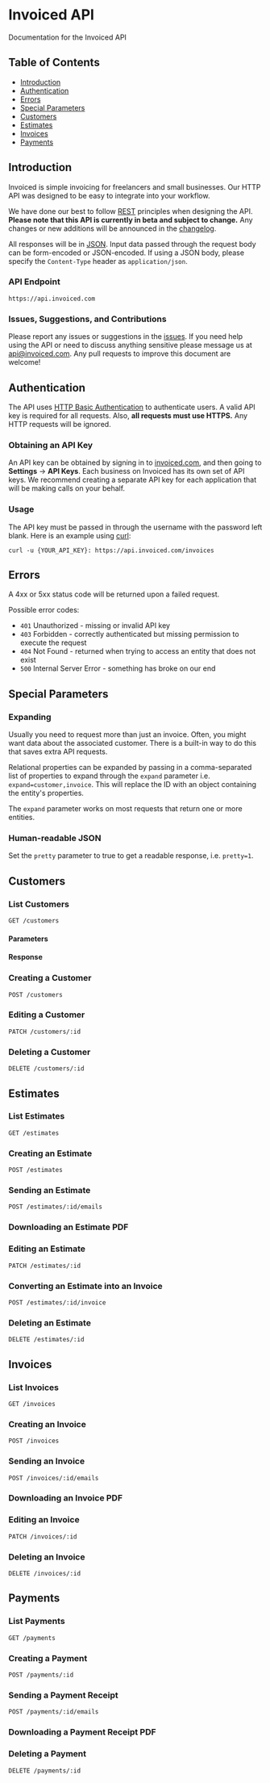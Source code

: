 Invoiced API
===

Documentation for the Invoiced API

## Table of Contents
* [Introduction](#introduction)
* [Authentication](#authentication)
* [Errors](#errors)
* [Special Parameters](#special-parameters)
* [Customers](#customers)
* [Estimates](#estimates)
* [Invoices](#invoices)
* [Payments](#payments)

## Introduction

Invoiced is simple invoicing for freelancers and small businesses. Our HTTP API was designed to be easy to integrate into your workflow.

We have done our best to follow [REST](https://en.wikipedia.org/wiki/Representational_state_transfer) principles when designing the API. **Please note that this API is currently in beta and subject to change.** Any changes or new additions will be announced in the [changelog](CHANGELOG.md).

All responses will be in [JSON](https://en.wikipedia.org/wiki/JSON). Input data passed through the request body can be form-encoded or JSON-encoded. If using a JSON body, please specify the `Content-Type` header as `application/json`.

### API Endpoint

    https://api.invoiced.com

### Issues, Suggestions, and Contributions

Please report any issues or suggestions in the [issues](https://github.com/invoiced/api/issues). If you need help using the API or need to discuss anything sensitive please message us at api@invoiced.com. Any pull requests to improve this document are welcome!

## Authentication

The API uses [HTTP Basic Authentication](https://en.wikipedia.org/wiki/Basic_access_authentication) to authenticate users. A valid API key is required for all requests. Also, **all requests must use HTTPS.** Any HTTP requests will be ignored.

### Obtaining an API Key

An API key can be obtained by signing in to [invoiced.com](https://invoiced.com), and then going to **Settings** -> **API Keys**. Each business on Invoiced has its own set of API keys. We recommend creating a separate API key for each application that will be making calls on your behalf.

### Usage

The API key must be passed in through the username with the password left blank. Here is an example using [curl](http://curl.haxx.se/):

    curl -u {YOUR_API_KEY}: https://api.invoiced.com/invoices

## Errors

A 4xx or 5xx status code will be returned upon a failed request.

Possible error codes:

* `401` Unauthorized - missing or invalid API key
* `403` Forbidden - correctly authenticated but missing permission to execute the request
* `404` Not Found - returned when trying to access an entity that does not exist
* `500` Internal Server Error - something has broke on our end

## Special Parameters

### Expanding

Usually you need to request more than just an invoice. Often, you might want data about the associated customer. There is a built-in way to do this that saves extra API requests.

Relational properties can be expanded by passing in a comma-separated list of properties to expand through the `expand` parameter i.e. `expand=customer,invoice`. This will replace the ID with an object containing the entity's properties.

The `expand` parameter works on most requests that return one or more entities.

### Human-readable JSON

Set the `pretty` parameter to true to get a readable response, i.e. `pretty=1`.

## Customers

### List Customers
	
	GET /customers

#### Parameters

#### Response

### Creating a Customer

    POST /customers

### Editing a Customer

	PATCH /customers/:id

### Deleting a Customer

	DELETE /customers/:id

## Estimates

### List Estimates

	GET /estimates

### Creating an Estimate

	POST /estimates

### Sending an Estimate

	POST /estimates/:id/emails

### Downloading an Estimate PDF

### Editing an Estimate

	PATCH /estimates/:id
	
### Converting an Estimate into an Invoice

	POST /estimates/:id/invoice

### Deleting an Estimate

	DELETE /estimates/:id

## Invoices

### List Invoices

	GET /invoices

### Creating an Invoice

	POST /invoices

### Sending an Invoice

	POST /invoices/:id/emails

### Downloading an Invoice PDF

### Editing an Invoice

	PATCH /invoices/:id

### Deleting an Invoice

	DELETE /invoices/:id

## Payments

### List Payments

	GET /payments

### Creating a Payment

	POST /payments/:id

### Sending a Payment Receipt

	POST /payments/:id/emails

### Downloading a Payment Receipt PDF

### Deleting a Payment

	DELETE /payments/:id